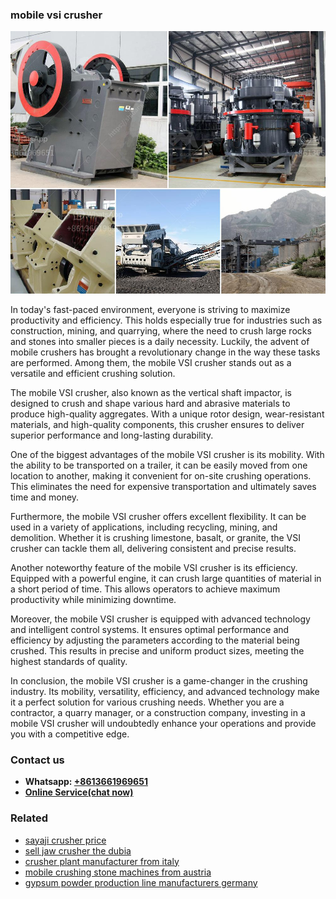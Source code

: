 <h3>mobile vsi crusher</h3><img src='1708322765.jpg' alt=''><p>In today's fast-paced environment, everyone is striving to maximize productivity and efficiency. This holds especially true for industries such as construction, mining, and quarrying, where the need to crush large rocks and stones into smaller pieces is a daily necessity. Luckily, the advent of mobile crushers has brought a revolutionary change in the way these tasks are performed. Among them, the mobile VSI crusher stands out as a versatile and efficient crushing solution.</p><p>The mobile VSI crusher, also known as the vertical shaft impactor, is designed to crush and shape various hard and abrasive materials to produce high-quality aggregates. With a unique rotor design, wear-resistant materials, and high-quality components, this crusher ensures to deliver superior performance and long-lasting durability. </p><p>One of the biggest advantages of the mobile VSI crusher is its mobility. With the ability to be transported on a trailer, it can be easily moved from one location to another, making it convenient for on-site crushing operations. This eliminates the need for expensive transportation and ultimately saves time and money.</p><p>Furthermore, the mobile VSI crusher offers excellent flexibility. It can be used in a variety of applications, including recycling, mining, and demolition. Whether it is crushing limestone, basalt, or granite, the VSI crusher can tackle them all, delivering consistent and precise results.</p><p>Another noteworthy feature of the mobile VSI crusher is its efficiency. Equipped with a powerful engine, it can crush large quantities of material in a short period of time. This allows operators to achieve maximum productivity while minimizing downtime.</p><p>Moreover, the mobile VSI crusher is equipped with advanced technology and intelligent control systems. It ensures optimal performance and efficiency by adjusting the parameters according to the material being crushed. This results in precise and uniform product sizes, meeting the highest standards of quality.</p><p>In conclusion, the mobile VSI crusher is a game-changer in the crushing industry. Its mobility, versatility, efficiency, and advanced technology make it a perfect solution for various crushing needs. Whether you are a contractor, a quarry manager, or a construction company, investing in a mobile VSI crusher will undoubtedly enhance your operations and provide you with a competitive edge.</p><h3>Contact us</h3><ul><li><strong>Whatsapp:&nbsp;<a href="https://wa.me/8613661969651">+8613661969651</a></strong></li><li><a href="https://swt.shibang-china.com/?git&amp;zhl&amp;mobile vsi crusher"><strong>Online Service(chat now)</strong></a></li></ul><h3>Related</h3><ul><li><a href='sayaji crusher price.md'>sayaji crusher price</a></li><li><a href='sell jaw crusher the dubia.md'>sell jaw crusher the dubia</a></li><li><a href='crusher plant manufacturer from italy.md'>crusher plant manufacturer from italy</a></li><li><a href='mobile crushing stone machines from austria.md'>mobile crushing stone machines from austria</a></li><li><a href='gypsum powder production line manufacturers germany.md'>gypsum powder production line manufacturers germany</a></li></ul>